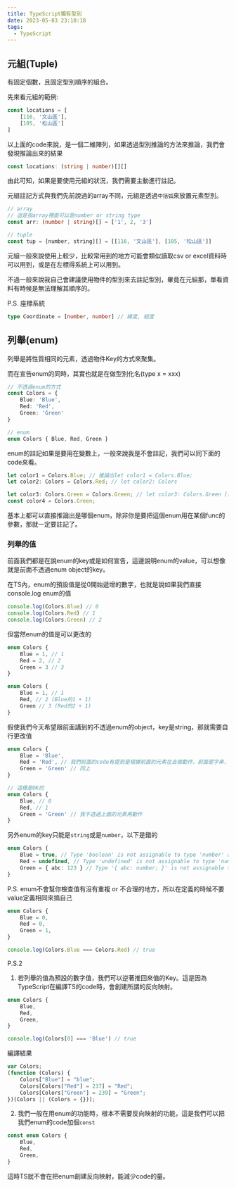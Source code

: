```yaml
---
title: TypeScript獨有型別
date: 2023-05-03 23:10:18
tags: 
  - TypeScript
---
```

## 元組(Tuple)
有固定個數，且固定型別順序的組合。

先來看元組的範例:

```typescript
const locations = [
	[116, '文山區'],
	[105, '松山區']
]
```

以上面的code來說，是一個二維陣列，如果透過型別推論的方法來推論，我們會發現推論出來的結果
```typescript
const locations: (string | number)[][]
```

由此可知，如果是要使用元組的狀況，我們需要主動進行註記。

元組註記方式與我們先前說過的array不同，元組是透過`中括弧`來放置元素型別。
```typescript
// array
// 這是指array裡面可以是number or string type
const arr: (number | string)[] = ['1', 2, '3']

// tuple
const tup = [number, string][] = [[116, '文山區'], [105, '松山區']]
```

元組一般來說使用上較少，比較常用到的地方可能會類似讀取csv or excel資料時可以用到，或是在左標得系統上可以用到。

不過一般來說我自己會建議使用物件的型別來去註記型別，畢竟在元組那，單看資料有時候是無法理解其順序的。

P.S. 座標系統
```typescript
type Coordinate = [number, number] // 緯度, 經度
```

## 列舉(enum)
列舉是將性質相同的元素，透過物件Key的方式來聚集。

而在宣告enum的同時，其實也就是在做型別化名(type x = xxx)
```typescript
// 不透過enum的方式
const Colors = {
	Blue: 'Blue',
	Red: 'Red',
	Green: 'Green'
}

// enum
enum Colors { Blue, Red, Green }
```

enum的註記如果是要用在變數上，一般來說我是不會註記，我們可以同下面的code來看。

```typescript
let color1 = Colors.Blue; // 推論出let color1 = Colors.Blue;
let color2: Colors = Colors.Red; // let color2: Colors

let color3: Colors.Green = Colors.Green; // let color3: Colors.Green (這不就是明文型別)
const color4 = Colors.Green;
```

基本上都可以直接推論出是哪個enum，除非你是要把這個enum用在某個func的參數，那就一定要註記了。

### 列舉的值
前面我們都是在說enum的key或是如何宣告，這邊說明enum的value，可以想像就是前面不透過enum object的key。

在TS內，enum的預設值是從0開始遞增的數字，也就是說如果我們直接console.log enum的值
```typescript
console.log(Colors.Blue) // 0
console.log(Colors.Red) // 1
console.log(Colors.Green) // 2
```

但當然enum的值是可以更改的

```typescript
enum Colors {
	Blue = 1, // 1
	Red = 2, // 2
	Green = 3 // 3
}

enum Colors {
	Blue = 1, // 1
	Red, // 2 (Blue的1 + 1)
	Green // 3 (Red的2 + 1)
}
```

假使我們今天希望跟前面講到的不透過enum的object，key是string，那就需要自行更改值
```typescript
enum Colors {
	Blue = 'Blue', 
	Red = 'Red', // 我們前面的code有提到是根據前面的元素在去做動作，前面是字串，後面的要自行手動註記
	Green = 'Green' // 同上
}

// 這樣是OK的
enum Colors {
	Blue, // 0
	Red, // 1
	Green = 'Green' // 我不透過上面的元素再動作
}
```

另外enum的key只能是`string`或是`number`，以下是錯的
```typescript
enum Colors {
	Blue = true, // Type 'boolean' is not assignable to type 'number' as required for computed enum member values.
	Red = undefined, // Type 'undefined' is not assignable to type 'number' as required for computed enum member values.
	Green = { abc: 123 } // Type '{ abc: number; }' is not assignable to type 'number' as required for computed enum member values
}
```

P.S. enum不會幫你檢查值有沒有重複 or 不合理的地方，所以在定義的時候不要value定義相同來搞自己
```typescript
enum Colors {
	Blue = 0,
	Red = 0,
	Green = 1,
}

console.log(Colors.Blue === Colors.Red) // true
```

P.S.2
1. 若列舉的值為預設的數字值，我們可以逆著推回來值的Key。這是因為TypeScript在編譯TS的code時，會創建所謂的反向映射。
```typescript
enum Colors {
    Blue,
    Red,
    Green,
}

console.log(Colors[0] === 'Blue') // true
```
編譯結果
```typescript
var Colors;
(function (Colors) {
    Colors["Blue"] = "blue";
    Colors[Colors["Red"] = 237] = "Red";
    Colors[Colors["Green"] = 239] = "Green";
})(Colors || (Colors = {}));
```
2. 我們一般在用enum的功能時，根本不需要反向映射的功能，這是我們可以把我們enum的code加個`const`
```typescript
const enum Colors {
    Blue,
    Red,
    Green,
}
```
這時TS就不會在把enum創建反向映射，能減少code的量。